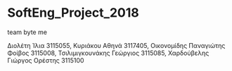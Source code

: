 # SoftEng_Project_2018
team byte me

Διολέτη Ίλια 3115055,
Κυριάκου Αθηνά 3117405,
Οικονομίδης Παναγιώτης Φοίβος 3115008,
Τσιλιμιγκουνάκης Γεώργιος 3115085,
Χαρδούβελης Γιώργος Ορέστης 3115100
